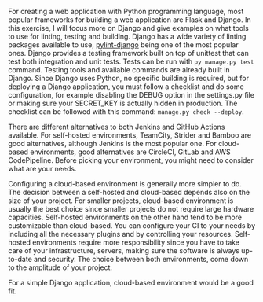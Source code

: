For creating a web application with Python programming language, most popular frameworks for building a web application are Flask and Django. In this exercise, I will focus more on Django and give examples on what tools to use for linting, testing and building. Django has a wide variety of linting packages available to use, [pylint-django](https://github.com/PyCQA/pylint-django) being one of the most popular ones. Django provides a testing framework built on top of unittest that can test both integration and unit tests. Tests can be run with `py manage.py test` command. Testing tools and available commands are already built in Django. Since Django uses Python, no specific building is required, but for deploying a Django application, you must follow a checklist and do some configuration, for example disabling the DEBUG option in the settings.py file or making sure your SECRET_KEY is actually hidden in production. The checklist can be followed with this command: `manage.py check --deploy`.

There are different alternatives to both Jenkins and GitHub Actions available. For self-hosted environments, TeamCity, Strider and Bamboo are good alternatives, although Jenkins is the most popular one. For cloud-based environments, good alternatives are CircleCI, GitLab and AWS CodePipeline. Before picking your environment, you might need to consider what are your needs.

Configuring a cloud-based environment is generally more simpler to do. The decision between a self-hosted and cloud-based depends also on the size of your project. For smaller projects, cloud-based environment is usually the best choice since smaller projects do not require large hardware capacities. Self-hosted environments on the other hand tend to be more customizable than cloud-based. You can configure your CI to your needs by including all the necessary plugins and by controlling your resources. Self-hosted environments require more responsibility since you have to take care of your infrastructure, servers, making sure the software is always up-to-date and security. The choice between both environments, come down to the amplitude of your project.

For a simple Django application, cloud-based environment would be a good fit.
